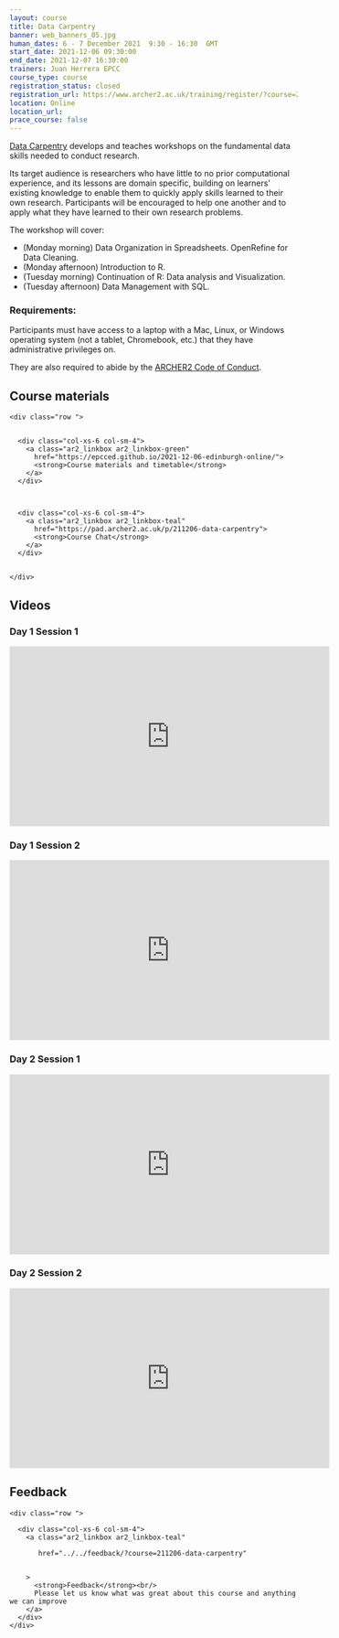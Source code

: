 ```yaml
---
layout: course
title: Data Carpentry 
banner: web_banners_05.jpg 
human_dates: 6 - 7 December 2021  9:30 - 16:30  GMT
start_date: 2021-12-06 09:30:00
end_date: 2021-12-07 16:30:00
trainers: Juan Herrera EPCC
course_type: course
registration_status: closed
registration_url: https://www.archer2.ac.uk/training/register/?course=211206-data-carpentry
location: Online
location_url:
prace_course: false
---
```




[Data Carpentry](https://datacarpentry.org/) develops and teaches workshops on the fundamental data skills needed to conduct research.

Its target audience is researchers who have little to no prior computational experience, and its lessons are domain specific, building on learners' existing knowledge to enable them to quickly apply skills learned to their own research. Participants will be encouraged to help one another and to apply what they have learned to their own research problems.

The workshop will cover:

- (Monday morning) Data Organization in Spreadsheets. OpenRefine for Data Cleaning.
- (Monday afternoon) Introduction to R.
- (Tuesday morning) Continuation of R: Data analysis and Visualization.
- (Tuesday afternoon) Data Management with SQL.

### Requirements:

Participants must have access to a laptop with a Mac, Linux, or Windows operating system (not a tablet, Chromebook, etc.) that they have administrative privileges on.

They are also required to abide by the [ARCHER2  Code of Conduct](../../../about/policies/code-of-conduct.html). 


<section id="service">



<h2><a name="materials">Course materials</a></h2>



    <div class="row ">	

 		
      <div class="col-xs-6 col-sm-4">
        <a class="ar2_linkbox ar2_linkbox-green" 
          href="https://epcced.github.io/2021-12-06-edinburgh-online/">
          <strong>Course materials and timetable</strong>         
        </a>
      </div>


  
      <div class="col-xs-6 col-sm-4">
        <a class="ar2_linkbox ar2_linkbox-teal" 
          href="https://pad.archer2.ac.uk/p/211206-data-carpentry">
          <strong>Course Chat</strong>       
        </a>
      </div>
		

 	</div>
		
		
			


 		
<h2><a name="videos">Videos</a></h2>

<h3>Day 1 Session 1</h3>

<div>
	<iframe title="Video" width="560" height="315" src="https://www.youtube.com/embed/nse7wXZTqlM" frameborder="0" allow="accelerometer; autoplay; encrypted-media; gyroscope; picture-in-picture" allowfullscreen></iframe>
</div>


<h3>Day 1 Session 2</h3>

<div>
	<iframe title="Video" width="560" height="315" src="https://www.youtube.com/embed/JcK19kp4y8g" frameborder="0" allow="accelerometer; autoplay; encrypted-media; gyroscope; picture-in-picture" allowfullscreen></iframe>
</div>



<h3>Day 2 Session 1</h3>

<div>
	<iframe title="Video" width="560" height="315" src="https://www.youtube.com/embed/i0g13Z24Tc8" frameborder="0" allow="accelerometer; autoplay; encrypted-media; gyroscope; picture-in-picture" allowfullscreen></iframe>
</div>


<h3>Day 2 Session 2</h3>

<div>
	<iframe title="Video" width="560" height="315" src="https://www.youtube.com/embed/t_8dcr12fK0" frameborder="0" allow="accelerometer; autoplay; encrypted-media; gyroscope; picture-in-picture" allowfullscreen></iframe>
</div>


 
<h2><a name="feedback">Feedback</a></h2>


    <div class="row ">	

      <div class="col-xs-6 col-sm-4">
        <a class="ar2_linkbox ar2_linkbox-teal" 

           href="../../feedback/?course=211206-data-carpentry" 


		>
          <strong>Feedback</strong><br/>
          Please let us know what was great about this course and anything we can improve
        </a>
      </div>
    </div>
		
	

 
</section>


